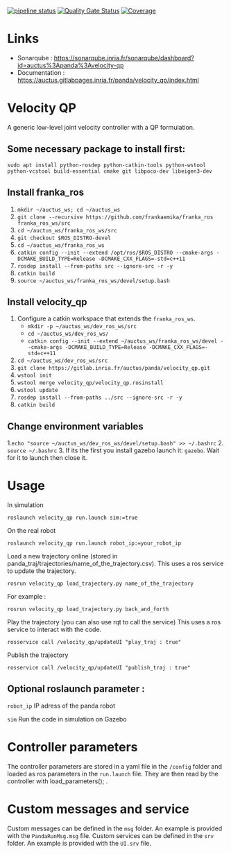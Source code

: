 [![pipeline status](https://gitlab.inria.fr/auctus/panda/velocity_qp/badges/master/pipeline.svg)](https://gitlab.inria.fr/auctus/panda/velocity_qp)
[![Quality Gate Status](https://sonarqube.inria.fr/sonarqube/api/project_badges/measure?project=auctus%3Apanda%3Avelocity-qp&metric=alert_status)](https://sonarqube.inria.fr/sonarqube/dashboard?id=auctus%3Apanda%3Atorque-qp)
[![Coverage](https://sonarqube.inria.fr/sonarqube/api/project_badges/measure?project=auctus%3Apanda%3Avelocity-qp&metric=coverage)](https://sonarqube.inria.fr/sonarqube/dashboard?id=auctus%3Apanda%3Avelocity-qp)

# Links
- Sonarqube : https://sonarqube.inria.fr/sonarqube/dashboard?id=auctus%3Apanda%3Avelocity-qp
- Documentation : https://auctus.gitlabpages.inria.fr/panda/velocity_qp/index.html



# Velocity QP

A generic low-level joint velocity controller with a QP formulation.

## Some necessary package to install first:

`sudo apt install python-rosdep python-catkin-tools python-wstool python-vcstool build-essential cmake git libpoco-dev libeigen3-dev`

## Install franka_ros 
1. `mkdir ~/auctus_ws; cd ~/auctus_ws`
2. `git clone --recursive https://github.com/frankaemika/franka_ros franka_ros_ws/src`
3. `cd ~/auctus_ws/franka_ros_ws/src`
4. `git checkout $ROS_DISTRO-devel` 
5. `cd ~/auctus_ws/franka_ros_ws`
6. `catkin config --init --extend /opt/ros/$ROS_DISTRO --cmake-args -DCMAKE_BUILD_TYPE=Release -DCMAKE_CXX_FLAGS=-std=c++11`
7. `rosdep install --from-paths src --ignore-src -r -y`
8. `catkin build`
9. `source ~/auctus_ws/franka_ros_ws/devel/setup.bash`


## Install velocity_qp
1. Configure a catkin workspace that extends the `franka_ros_ws`.
    -   `mkdir -p ~/auctus_ws/dev_ros_ws/src`
    -   `cd ~/auctus_ws/dev_ros_ws/`
    -   `catkin config --init --extend ~/auctus_ws/franka_ros_ws/devel --cmake-args -DCMAKE_BUILD_TYPE=Release -DCMAKE_CXX_FLAGS=-std=c++11`
2. `cd ~/auctus_ws/dev_ros_ws/src`
3. `git clone https://gitlab.inria.fr/auctus/panda/velocity_qp.git`
4. `wstool init `
5. `wstool merge velocity_qp/velocity_qp.rosinstall`
6. `wstool update`
8. `rosdep install --from-paths ../src --ignore-src -r -y`
9. `catkin build`


## Change environment variables

1.`echo "source ~/auctus_ws/dev_ros_ws/devel/setup.bash" >> ~/.bashrc`
2. `source ~/.bashrc`
3. If its the first you install gazebo launch it: `gazebo`. Wait for it to launch then close it.

# Usage

In simulation 

`roslaunch velocity_qp run.launch sim:=true`

On the real robot

`roslaunch velocity_qp run.launch robot_ip:=your_robot_ip`

Load a new trajectory online (stored in panda_traj/trajectories/name_of_the_trajectory.csv). This uses a ros service to update the trajectory.

`rosrun velocity_qp load_trajectory.py name_of_the_trajectory`

For example : 

`rosrun velocity_qp load_trajectory.py back_and_forth`

Play the trajectory (you can also use rqt to call the service) This uses a ros service to interact with the code.

`rosservice call /velocity_qp/updateUI "play_traj : true"`

Publish the trajectory 

`rosservice call /velocity_qp/updateUI "publish_traj : true"`

## Optional roslaunch parameter : 

`robot_ip` IP adress of the panda robot

`sim` Run the code in simulation on Gazebo

# Controller parameters

The controller parameters are stored in a yaml file in the `/config` folder and loaded as ros parameters in the `run.launch` file. They are then read by the 
controller with load_parameters(); .

# Custom messages and service

Custom messages can be defined in the `msg` folder. An example is provided with the `PandaRunMsg.msg` file.
Custom services can be defined in the `srv` folder. An example is provided with the `UI.srv` file.

